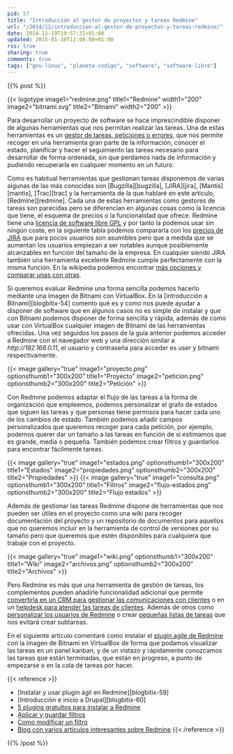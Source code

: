 ```yaml
---
pid: 57
title: "Introducción al gestor de proyectos y tareas Redmine"
url: "/2014/12/introduccion-al-gestor-de-proyectos-y-tareas-redmine/"
date: 2014-12-19T19:57:31+01:00
updated: 2015-01-10T12:00:00+01:00
rss: true
sharing: true
comments: true
tags: ["gnu-linux", "planeta-codigo", "software", "software-libre"]
---
```


{{% post %}}

{{< logotype image1="redmine.png" title1="Redmine" width1="200" image2="bitnami.svg" title2="Bitnami" width2="200" >}}

Para desarrollar un proyecto de software se hace imprescindible disponer de algunas herramientas que nos permitan realizar las tareas. Una de estas herramientas es un [gestor de tareas, peticiones o errores](https://en.wikipedia.org/wiki/Issue_tracking_system), que nos permite recoger en una herramienta gran parte de la información, conocer el estado, planificar y hacer el seguimiento las tareas necesario para desarrollar de forma ordenada, sin que perdamos nada de información y pudiendo recuperarla en cualquier momento en un futuro.

Como es habitual herramientas que gestionan tareas disponemos de varias algunas de las más conocidas son [Bugzilla][bugzilla], [JIRA][jira], [Mantis][mantis], [Trac][trac] y la herramienta de la que hablaré en este artículo, [Redmine][redmine]. Cada una de estas herramientas como gestores de tareas son parecidas pero se diferencian en algunas cosas como la licencia que tiene, el esquema de precios o la funcionalidad que ofrece. Redmine tiene una [licencia de software libre GPL](http://www.gnu.org/licenses/old-licenses/gpl-2.0.html) y por tanto la podemos usar sin ningún coste, en la siguiente tabla podemos compararla con los [precios de JIRA](https://www.atlassian.com/software/jira/pricing) que para pocos usuarios son asumibles pero que a medida que se aumentan los usuarios empiezan a ser notables aunque posiblemente alcanzables en función del tamaño de la empresa. En cualquier siendo JIRA también una herramienta excelente Redmine cumple perfectamente con la misma función. En la wikipedia podemos encontrar [más opciones y comparar unas con otras](https://en.wikipedia.org/wiki/Comparison_of_issue-tracking_systems).

Si queremos evaluar Redmine una forma sencilla podemos hacerlo mediante una imagen de Bitnami con VirtualBox. En la [introducción a Bitnami][blogbitix-54] comento qué es y como nos puede ayudar a disponer de software que en algunos casos no es simple de instalar y que con Bitnami podemos disponer de forma sencilla y rápida, además de como usar con VirtualBox cualquier imagen de Bitnami de las herramientas ofrecidas. Una vez seguidos los pasos de la guía anterior podemos acceder a Redmine con el navegador web y una dirección similar a _http\://192.168.0.11_, el usuario y contraseña para acceder es user y bitnami respectivamente.

{{< image
    gallery="true"
    image1="proyecto.png" optionsthumb1="300x200" title1="Proyecto"
    image2="peticion.png" optionsthumb2="300x200" title2="Petición" >}}

Con Redmine podemos adaptar el flujo de las tareas a la forma de organización que empleemos, podemos personalizar el grafo de estados que siguen las tareas y que personas tiene permisos para hacer cada uno de los cambios de estado. También podemos añadir campos personalizados que queremos recoger para cada petición, por ejemplo, podemos querer dar un tamaño a las tareas en función de si estimamos que es grande, media o pequeña. También podemos crear filtros y guardarlos para encontrar fácilmente tareas.

{{< image
    gallery="true"
    image1="estados.png" optionsthumb1="300x200" title1="Estados"
    image2="propiedades.png" optionsthumb2="300x200" title2="Propiedades" >}}
{{< image
    gallery="true"
    image1="consulta.png" optionsthumb1="300x200" title1="Filtros"
    image2="flujo-estados.png" optionsthumb2="300x200" title2="Flujo estados" >}}

Además de gestionar las tareas Redmine dispone de herramientas que nos pueden ser útiles en el proyecto como una wiki para recoger documentación del proyecto y un repositorio de documentos para aquellos que no queremos incluir en la herramienta de control de versiones por su tamaño pero que queremos que estén disponibles para cualquiera que trabaje con el proyecto.

{{< image
    gallery="true"
    image1="wiki.png" optionsthumb1="300x200" title1="Wiki"
    image2="archivos.png" optionsthumb2="300x200" title2="Archivos" >}}

Pero Redmine es más que una herramienta de gestión de tareas, los complementos pueden añadirle funcionalidad adicional que permite [convertirla en un CRM para gestionar las comunicaciones con clientes](http://www.redminecrm.com/projects/crm/pages/1) o en un [helpdesk para atender las tareas de clientes](http://www.redminecrm.com/projects/helpdesk/pages/1). Además de otros como [personalizar los usuarios de Redmine](http://www.redminecrm.com/projects/people/pages/1) o crear [pequeñas listas de tareas](http://www.redminecrm.com/projects/checklist/pages/1) que nos evitará crear subtareas.

En el siguiente artículo comentaré como instalar el [plugin agile de Redmine](http://www.redminecrm.com/projects/agile/pages/1) con la imagen de Bitnami en VirtualBox de forma que podamos visualizar las tareas en un panel kanban, y de un vistazo y rápidamente conozcamos las tareas que están terminadas, que están en progreso, a punto de empezarse o en la cola de tareas por hacer.

{{< reference >}}
* [Instalar y usar plugin ágil en Redmine][blogbitix-59]
* [Introducción e inicio a Drupal][blogbitix-60]
* [5 plugins gratuitos para instalar a Redmine](http://www.luisblasco.com/5-plugins-gratuitos-instalar-en-redmine/)
* [Aplicar y guardar filtros](http://www.redmine.org/projects/redmine/wiki/RedmineIssueList#Applying-and-saving-filters)
* [Como modificar un filtro](https://stackoverflow.com/questions/9027479/how-do-you-modify-a-filter-in-redmine)
* [Blog con varios artículos interesantes sobre Redmine](http://www.luisblasco.com/blog/)
{{< /reference >}}

{{% /post %}}

